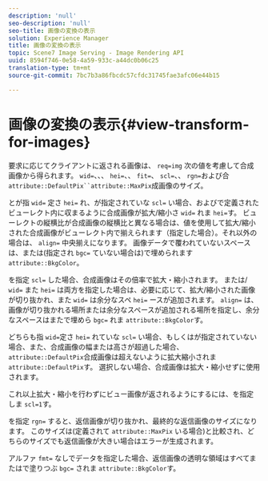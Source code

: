 ```yaml
---
description: 'null'
seo-description: 'null'
seo-title: 画像の変換の表示
solution: Experience Manager
title: 画像の変換の表示
topic: Scene7 Image Serving - Image Rendering API
uuid: 8594f746-0e58-4a59-933c-a44dc0b06c25
translation-type: tm+mt
source-git-commit: 7bc7b3a86fbcdc57cfdc31745fae3afc06e44b15

---
```



# 画像の変換の表示{#view-transform-for-images}

要求に応じてクライアントに返される画像は、 `req=img` 次の値を考慮して合成画像から得られます。 `wid=`、、、 `hei=`、、 `fit=`、 `scl=`、、 `rgn=`および合 `attribute::DefaultPix``attribute::MaxPix`成画像のサイズ。

とが指 `wid=` 定さ `hei=` れ、が指定されていな `scl=` い場合、およびで定義されたビューレクト内に収まるように合成画像が拡大/縮小さ `wid=` れま `hei=`す。 ビューレクトの縦横比が合成画像の縦横比と異なる場合は、値を使用して拡大/縮小された合成画像がビューレクト内で揃えられます（指定した場合）。それ以外の場合は、 `align=` 中央揃えになります。 画像データで覆われていないスペースは、または(指定され `bgc=` ていない場合は)で埋められます `attribute::BkgColor`。

を指定 `scl=` した場合、合成画像はその倍率で拡大・縮小されます。 または/ `wid=` また `hei=` は両方を指定した場合は、必要に応じて、拡大/縮小された画像が切り抜かれ、また `wid=` は余分なスペ `hei=` ースが追加されます。 `align=` は、画像が切り抜かれる場所または余分なスペースが追加される場所を指定し、余分なスペースはまたで埋めら `bgc=` れま `attribute::BkgColor`す。

どちらも指 `wid=`定さ `hei=` れていな `scl=` い場合、もしくはが指定されていない場合、また、合成画像の幅または高さが超過した場合、 `attribute::DefaultPix`合成画像は超えないように拡大縮小されま `attribute::DefaultPix`す。 選択しない場合、合成画像は拡大・縮小せずに使用されます。

これ以上拡大・縮小を行わずにビュー画像が返されるようにするには、を指定しま `scl=1`す。

を指定 `rgn=` すると、返信画像が切り抜かれ、最終的な返信画像のサイズになります。 このサイズは(定義されて `attribute::MaxPix` いる場合)と比較され、どちらのサイズでも返信画像が大きい場合はエラーが生成されます。

アルファ `fmt=` なしでデータを指定した場合、返信画像の透明な領域はすべてまたはで塗りつぶ `bgc=` されま `attribute::BkgColor`す。
